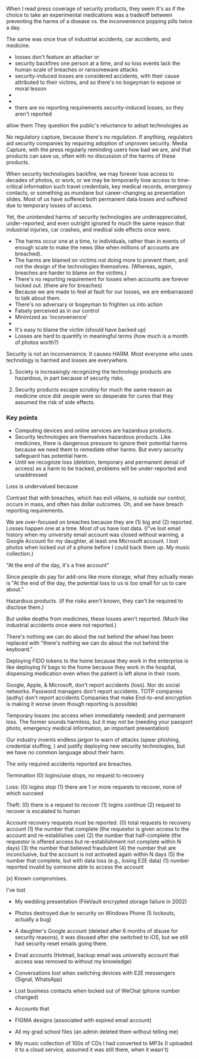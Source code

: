 
When I read press coverage of security products, they seem It's as if the choice to take an experimental medications was a tradeoff between preventing the harms of a disease vs. the inconvenience popping pills twice a day.

The same was once true of industrial accidents, car accidents, and medicine.

[^cryptocurrency]: Notable exceptions are when cryptocurrency holders lose the keys to millions of dollars in assets.

 - losses don't feature an attacker or 
 - security backfires one person at a time, and so loss events lack the human scale of breaches or ransomeware attacks
 - security-induced losses are considered accidents, with their cause attributed to their victims, and so there's no bogeyman to expose or moral lesson
 - 
 - 
 - there are no reporting requirements security-induced losses, so they aren't reported




 allow them 
They question the public's reluctance to adopt technologies as 



No regulatory capture, because there's no regulation. If anything, regulators aid security companies by requiring adoption of unproven security. Media Capture, with the press regularly reminding users how bad we are, and that products can save us, often with no discussion of the harms of these products.

When security technologies backfire, we may forever lose access to decades of photos, or work, or we may be temporarily lose access to time-critical information such travel credentials, key medical records, emergency contacts, or something as mundane but career-changing as presentation slides. Most of us have suffered both permanent data losses and suffered due to temporary losses of access.

Yet, the unintended harms of security technologies are underappreciated, under-reported, and even outright ignored fo much the same reason that industrial injuries, car crashes, and medical side effects once were.

- The harms occur one at a time, to individuals, rather than in events of enough scale to make the news (like when millions of accounts are breached).
- The harms are blamed on victims not doing more to prevent them, and not the design of the technologies themselves. (Whereas, again, breaches are harder to blame on the victims.)
- There's no reporting requirement for losses when accounts are forever locked out. (there are for breaches)
- Because we are made to feel at fault for our losses, we are embarrassed to talk about them.
- There's no adversary or bogeyman to frighten us into action
- Falsely perceived as in our control
- Minimized as 'inconvenience'
- 
- It's easy to blame the victim (should have backed up)
- Losses are hard to quantify in meaningful terms (how much is a month of photos worth?)

Security is not an inconvenience. It causes HARM.
Most everyone who uses technology is harmed and losses are everywhere.

1. Society is increasingly recognizing the technology products are hazardous, in part because of security risks.



1. Security products escape scrutiny for much the same reason as medicine once did: people were so desperate for cures that they assumed the risk of side effects.

### Key points

- Computing devices and online services are hazardous products.
- Security technologies are themselves hazardous products. Like medicines, there is dangerous pressure to ignore their potential harms because we need them to remediate other harms. But every security safeguard has potential harm.
- Until we recognize loss (deletion, temporary and permanent denial of access) as a harm to be tracked, problems will be under-reported and unaddressed

Loss is undervalued because


Contrast that with breaches, which has evil villains, is outside our control, occurs in mass, and often has dollar outcomes. Oh, and we have breach reporting requirements.



We are over-focused on breaches because they are (1) big and (2) reported.  Losses happen one at a time.  Most of us have lost data. (I"ve lost email history when my university email account was closed without warning, a Google Account for my daughter, at least one Microsoft account. I lost photos when locked out of a phone before I could back them up.  My music collection.)


"At the end of the day, it's a free account"

Since people do pay for add-ons like more storage, what they actually mean is "At the end of the day, the potential loss to us is too small for us to care about."

Hazardous products. (if the risks aren't known, they can't be required to disclose them.)

But unlike deaths from medicines, these losses aren't reported.  (Much like industrial accidents once were not reported.)

There's nothing we can do about the nut behind the wheel has been replaced with "there's nothing we can do about the nut behind the keyboard."

Deploying FIDO tokens to the home because they work in the enterprise is like deploying IV bags to the home because they work in the hospital, dispensing medication even when the patient is left alone in their room.

Google, Apple, & Microsoft, don't report accidents (loss).
Nor do social networks.
Password managers don't report accidents.
TOTP companies (authy) don't report accidents
Companies that make 
End-to-end encryption is making it worse (even though reporting is possible)

Temporary losses (no access when immediately needed) and permanent loss.  The former sounds harmless, but it may not be (needing your passport photo, emergency medical information, an important presentation)

Our industry invents endless jargon to warn of attacks (spear phishing, credential stuffing, ) and justify deploying new security technologies, but we have no common language about their harm.

The only required accidents reported are breaches.

Termination
   (0) logins/use stops, no request to recovery

Loss:
   (0) logins stop
   (1) there are 1 or more requests to recover, none of which succeed

Theft:
   (0) there is a request to recover
   (1) logins continue
   (2) request to recover is escalated to human



Account recovery requests must be reported.
   (0) total requests to recovery account
   (1) the number that complete (the requestor is given access to the account and re-establishes use)
   (2) the number that half-complete (the requestor is offered access but re-establishment not complete within N days)
   (3) the number that believed fraudulent
   (4) the number that are inconclusive, but the account is not activated again within N days
   (5) the number that complete, but with data loss (e.g., losing E2E data)
   (1) number reported invalid by someone able to access the account

   (x) Known compromises.


I've lost
- My wedding presentation (FileVault encrypted storage failure in 2002)
- Photos destroyed due to security on Windows Phone (5 lockouts, actually a bug)
- A daughter's Google account (deleted after 6 months of disuse for security reasons), it was disused after she switched to iOS, but we still had security reset emails going there.
- Email accounts (Hotmail, backup email was university account that access was removed to without my knowledge)
- Conversations lost when switching devices with E2E messengers (Signal, WhatsApp)
- Lost business contacts when locked out of WeChat (phone number changed)

- Accounts that 
- FIGMA designs (associated with expired email account)
- All my grad school files (an admin deleted them without telling me)
- My music collection of 100s of CDs I had converted to MP3s (I uploaded it to a cloud service, assumed it was still there, when it wasn't)

